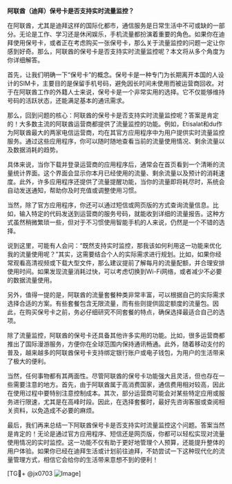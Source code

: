 **阿联酋（迪拜）保号卡是否支持实时流量监控？**

在阿联酋，尤其是迪拜这样的国际化都市，通信服务是日常生活中不可或缺的一部分。无论是工作、学习还是休闲娱乐，手机流量都扮演着重要的角色。如果你在迪拜使用保号卡，或者正在考虑购买一张保号卡，那么关于流量监控的问题一定让你感到好奇。那么，阿联酋的保号卡是否支持实时流量监控呢？本文将从多个角度为你详细解答。

首先，让我们明确一下“保号卡”的概念。保号卡是一种专门为长期离开本国的人设计的SIM卡，主要目的是保留手机号码，避免因长时间未使用而被运营商回收。对于在阿联酋工作的外籍人士来说，保号卡是一个非常实用的选择。它不仅能够维持号码的活跃状态，还能满足基本的通讯需求。

那么，回到问题的核心：阿联酋的保号卡是否支持实时流量监控呢？答案是肯定的！大多数主流的阿联酋运营商都提供了流量监控的功能。例如，Etisalat和du作为阿联酋最大的两家电信运营商，均在其官方应用程序中为用户提供实时流量监控服务。通过这些应用程序，你可以随时随地查看当前的流量使用情况、剩余流量以及数据消耗的趋势。

具体来说，当你下载并登录运营商的应用程序后，通常会在首页看到一个清晰的流量统计界面。这个界面会显示你本月已经使用的流量、剩余流量以及预计的消耗速度。此外，许多应用程序还提供了流量提醒功能，当你的流量即将耗尽时，系统会自动发送通知，帮助你及时充值或调整使用习惯。

当然，除了官方应用程序，你还可以通过短信或网页版的方式查询流量信息。比如，输入特定的代码发送到运营商的服务号码，就能收到详细的流量报告。这种方式虽然稍微繁琐一些，但对于不习惯使用智能手机的人来说，仍然是一个不错的选择。

说到这里，可能有人会问：“既然支持实时监控，那我该如何利用这一功能来优化我的流量使用呢？”其实，这需要结合个人的实际需求进行规划。比如，如果你经常观看高清视频或下载大型文件，那么建议提前了解每月的流量配额，并合理安排使用时间。如果发现流量消耗过快，可以考虑切换到Wi-Fi网络，或者减少不必要的数据流量使用。

另外，值得一提的是，阿联酋的流量套餐种类非常丰富，可以根据自己的实际需求选择合适的方案。有些套餐包含无限流量，而有些则提供固定额度的流量包。因此，在购买保号卡之前，务必仔细研究不同套餐的特点，确保选择最适合自己的选项。

除了流量监控，阿联酋的保号卡还具备其他许多实用的功能。比如，很多运营商都推出了国际漫游服务，方便你在全球范围内保持通讯畅通。此外，随着移动支付的普及，越来越多的阿联酋保号卡支持绑定银行账户或电子钱包，为用户的生活带来了极大的便利。

当然，任何事物都有其两面性。尽管阿联酋的保号卡功能强大且灵活，但也存在一些需要注意的地方。首先，由于阿联酋属于高消费国家，通信费用相对较高，因此在使用过程中要特别注意控制成本。其次，部分运营商可能会对某些特定应用或服务进行限速，尤其是在高峰时段。因此，在选择套餐时，最好先咨询客服或查阅相关资料，以免造成不必要的麻烦。

最后，我们再来总结一下阿联酋保号卡是否支持实时流量监控这个问题。答案当然是肯定的！无论是通过官方应用程序、短信还是网页版，你都可以轻松实现对流量使用情况的实时监控。这一功能不仅有助于更好地管理个人预算，还能提升整体的用户体验。如果你已经在迪拜生活或计划前往迪拜，不妨尝试一下这种现代化的流量管理方式，相信它会给你的生活带来意想不到的便利！

[TG💪+ @jx0703 ![Image](https://github.com/user-attachments/assets/dbca1d08-cadb-493c-b0ec-ad6f7a83f270)]